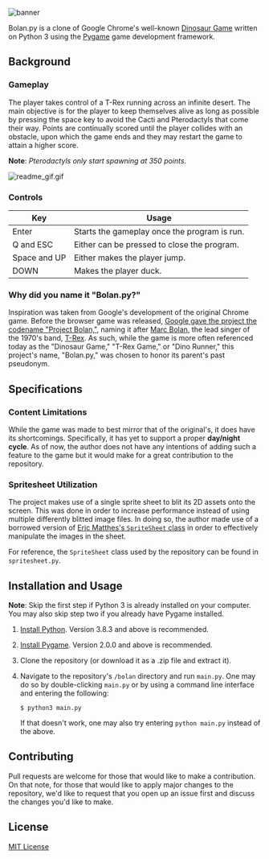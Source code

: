 ![banner](https://i.imgur.com/hrYppaa.png)

Bolan.py is a clone of Google Chrome's well-known [Dinosaur Game](https://en.wikipedia.org/wiki/Dinosaur_Game) written on Python 3 using the [Pygame](https://www.pygame.org/wiki/about) game development framework. 

## Background

### Gameplay

The player takes control of a T-Rex running across an infinite desert. The main objective is for the player to keep themselves alive as long as possible by pressing the space key to avoid the Cacti and Pterodactyls that come their way. Points are continually scored until the player collides with an obstacle, upon which the game ends and they may restart the game to attain a higher score. 

**Note**: *Pterodactyls only start spawning at 350 points.*

![readme_gif.gif](https://i.imgur.com/rXhqaCg.gif)

### Controls

| Key          | Usage                                        |
| ------------ | -------------------------------------------- |
| Enter        | Starts the gameplay once the program is run. |
| Q and ESC    | Either can be pressed to close the program.  |
| Space and UP | Either makes the player jump.                |
| DOWN         | Makes the player duck.                       |

### Why did you name it "Bolan.py?"

Inspiration was taken from Google's development of the original Chrome game. Before the browser game was released, [Google gave the project the codename "Project Bolan,"](https://thenextweb.com/dd/2018/09/07/4-years-later-google-finally-explains-the-origins-of-its-chrome-dinosaur-game/), naming it after [Marc Bolan](https://en.wikipedia.org/wiki/Marc_Bolan), the lead singer of the 1970's band, [T-Rex](https://en.wikipedia.org/wiki/T._Rex_(band)). As such, while the game is more often referenced today as the "Dinosaur Game," "T-Rex Game," or "Dino Runner," this project's name, "Bolan.py," was chosen to honor its parent's past pseudonym.

## Specifications

### Content Limitations

While the game was made to best mirror that of the original's, it does have its shortcomings. Specifically, it has yet to support a proper **day/night cycle**. As of now, the author does not have any intentions of adding such a feature to the game but it would make for a great contribution to the repository.

### Spritesheet Utilization

The project makes use of a single sprite sheet to blit its 2D assets onto the screen. This was done in order to increase performance instead of using multiple differently blitted image files. In doing so, the author made use of a borrowed version of [Eric Matthes's  ```SpriteSheet```  class](https://ehmatthes.github.io/pcc_2e/beyond_pcc/pygame_sprite_sheets/) in order to effectively manipulate the images in the sheet. 

For reference, the ```SpriteSheet``` class used by the repository can be found in ```spritesheet.py```.

## Installation and Usage

**Note**: Skip the first step if Python 3 is already installed on your computer. You may also skip step two if you already have Pygame installed.

1. [Install Python](https://www.python.org/downloads/). Version 3.8.3 and above is recommended.

2. [Install Pygame](https://www.pygame.org/wiki/GettingStarted). Version 2.0.0 and above is recommended. 

3. Clone the repository (or download it as a .zip file and extract it).

4. Navigate to the repository's `/bolan` directory and run `main.py`. One may do so by double-clicking `main.py` or by using a command line interface and entering the following:

   ```
   $ python3 main.py
   ```

   If that doesn't work, one may also try entering `python main.py` instead of the above.

## Contributing

Pull requests are welcome for those that would like to make a contribution. On that note, for those that would like to apply major changes to the repository, we'd like to request that you open up an issue first and discuss the changes you'd like to make.

## License

[MIT License](LICENSE.txt)

